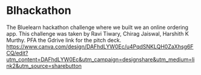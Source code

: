 # Blhackathon
The Bluelearn hackathon challenge where we built we an online ordering app. 
This challenge was taken by Ravi Tiwary, Chirag Jaiswal, Harshith K Murthy. 
PFA the Gdrive link for the pitch deck. 
https://www.canva.com/design/DAFhdLYW0Ec/u4PqdSNKLQH0ZaXhsg6FCQ/edit?utm_content=DAFhdLYW0Ec&utm_campaign=designshare&utm_medium=link2&utm_source=sharebutton
